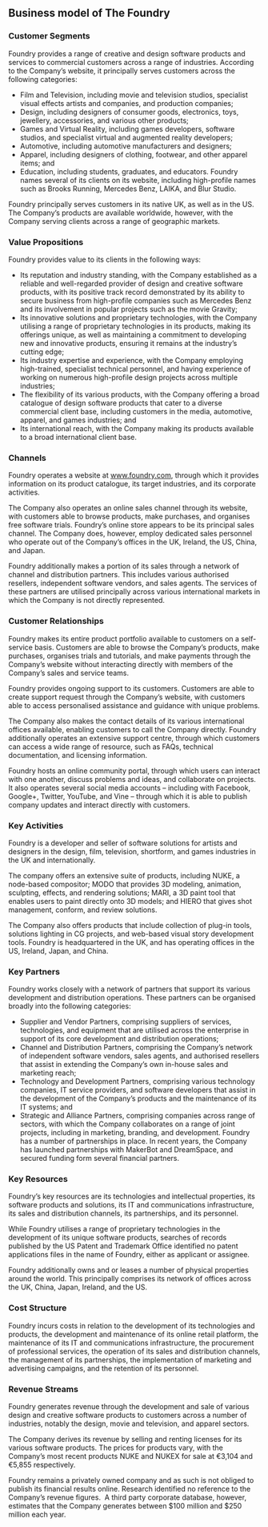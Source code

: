 Business model of The Foundry
-----------------------------

 ### Customer Segments

 Foundry provides a range of creative and design software products and services to commercial customers across a range of industries. According to the Company’s website, it principally serves customers across the following categories:

  * Film and Television, including movie and television studios, specialist visual effects artists and companies, and production companies;
 * Design, including designers of consumer goods, electronics, toys, jewellery, accessories, and various other products;
 * Games and Virtual Reality, including games developers, software studios, and specialist virtual and augmented reality developers;
 * Automotive, including automotive manufacturers and designers;
 * Apparel, including designers of clothing, footwear, and other apparel items; and
 * Education, including students, graduates, and educators.
  Foundry names several of its clients on its website, including high-profile names such as Brooks Running, Mercedes Benz, LAIKA, and Blur Studio.

 Foundry principally serves customers in its native UK, as well as in the US. The Company’s products are available worldwide, however, with the Company serving clients across a range of geographic markets.

 ### Value Propositions

 Foundry provides value to its clients in the following ways:

  * Its reputation and industry standing, with the Company established as a reliable and well-regarded provider of design and creative software products, with its positive track record demonstrated by its ability to secure business from high-profile companies such as Mercedes Benz and its involvement in popular projects such as the movie Gravity;
 * Its innovative solutions and proprietary technologies, with the Company utilising a range of proprietary technologies in its products, making its offerings unique, as well as maintaining a commitment to developing new and innovative products, ensuring it remains at the industry’s cutting edge;
 * Its industry expertise and experience, with the Company employing high-trained, specialist technical personnel, and having experience of working on numerous high-profile design projects across multiple industries;
 * The flexibility of its various products, with the Company offering a broad catalogue of design software products that cater to a diverse commercial client base, including customers in the media, automotive, apparel, and games industries; and
 * Its international reach, with the Company making its products available to a broad international client base.
  ### Channels

 Foundry operates a website at www.foundry.com, through which it provides information on its product catalogue, its target industries, and its corporate activities.

 The Company also operates an online sales channel through its website, with customers able to browse products, make purchases, and organises free software trials. Foundry’s online store appears to be its principal sales channel. The Company does, however, employ dedicated sales personnel who operate out of the Company’s offices in the UK, Ireland, the US, China, and Japan.

 Foundry additionally makes a portion of its sales through a network of channel and distribution partners. This includes various authorised resellers, independent software vendors, and sales agents. The services of these partners are utilised principally across various international markets in which the Company is not directly represented.

 ### Customer Relationships

 Foundry makes its entire product portfolio available to customers on a self-service basis. Customers are able to browse the Company’s products, make purchases, organises trials and tutorials, and make payments through the Company’s website without interacting directly with members of the Company’s sales and service teams.

 Foundry provides ongoing support to its customers. Customers are able to create support request through the Company’s website, with customers able to access personalised assistance and guidance with unique problems.

 The Company also makes the contact details of its various international offices available, enabling customers to call the Company directly. Foundry additionally operates an extensive support centre, through which customers can access a wide range of resource, such as FAQs, technical documentation, and licensing information.

 Foundry hosts an online community portal, through which users can interact with one another, discuss problems and ideas, and collaborate on projects. It also operates several social media accounts – including with Facebook, Google+, Twitter, YouTube, and Vine – through which it is able to publish company updates and interact directly with customers.

 ### Key Activities

 Foundry is a developer and seller of software solutions for artists and designers in the design, film, television, shortform, and games industries in the UK and internationally.

 The company offers an extensive suite of products, including NUKE, a node-based compositor; MODO that provides 3D modeling, animation, sculpting, effects, and rendering solutions; MARI, a 3D paint tool that enables users to paint directly onto 3D models; and HIERO that gives shot management, conform, and review solutions.

 The Company also offers products that include collection of plug-in tools, solutions lighting in CG projects, and web-based visual story development tools. Foundry is headquartered in the UK, and has operating offices in the US, Ireland, Japan, and China.

 ### Key Partners

 Foundry works closely with a network of partners that support its various development and distribution operations. These partners can be organised broadly into the following categories:

  * Supplier and Vendor Partners, comprising suppliers of services, technologies, and equipment that are utilised across the enterprise in support of its core development and distribution operations;
 * Channel and Distribution Partners, comprising the Company’s network of independent software vendors, sales agents, and authorised resellers that assist in extending the Company’s own in-house sales and marketing reach;
 * Technology and Development Partners, comprising various technology companies, IT service providers, and software developers that assist in the development of the Company’s products and the maintenance of its IT systems; and
 * Strategic and Alliance Partners, comprising companies across range of sectors, with which the Company collaborates on a range of joint projects, including in marketing, branding, and development.
  Foundry has a number of partnerships in place. In recent years, the Company has launched partnerships with MakerBot and DreamSpace, and secured funding form several financial partners.

 ### Key Resources

 Foundry’s key resources are its technologies and intellectual properties, its software products and solutions, its IT and communications infrastructure, its sales and distribution channels, its partnerships, and its personnel.

 While Foundry utilises a range of proprietary technologies in the development of its unique software products, searches of records published by the US Patent and Trademark Office identified no patent applications files in the name of Foundry, either as applicant or assignee.

 Foundry additionally owns and or leases a number of physical properties around the world. This principally comprises its network of offices across the UK, China, Japan, Ireland, and the US.

 ### Cost Structure

 Foundry incurs costs in relation to the development of its technologies and products, the development and maintenance of its online retail platform, the maintenance of its IT and communications infrastructure, the procurement of professional services, the operation of its sales and distribution channels, the management of its partnerships, the implementation of marketing and advertising campaigns, and the retention of its personnel.

 ### Revenue Streams

 Foundry generates revenue through the development and sale of various design and creative software products to customers across a number of industries, notably the design, movie and television, and apparel sectors.

 The Company derives its revenue by selling and renting licenses for its various software products. The prices for products vary, with the Company’s most recent products NUKE and NUKEX for sale at €3,104 and €5,855 respectively.

 Foundry remains a privately owned company and as such is not obliged to publish its financial results online. Research identified no reference to the Company’s revenue figures.  A third party corporate database, however, estimates that the Company generates between $100 million and $250 million each year.